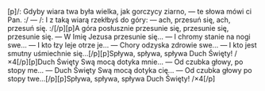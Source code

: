 [p]/: Gdyby wiara twa była wielka, jak gorczycy ziarno, — te słowa mówi ci Pan. :/ — /: I z taką wiarą rzekłbyś do góry: — ach, przesuń się, ach, przesuń się. :/[/p][p]A góra posłusznie przesunie się, przesunie się, przesunie się. — W Imię Jezusa przesunie się... — I chromy stanie na nogi swe... — I kto łzy leje otrze je... — Chory odzyska zdrowie swe... — I kto jest smutny uśmiechnie się...[/p][p]Spływa, spływa, spływa Duch Święty! /×4[/p][p]Duch Święty Swą mocą dotyka mnie... — Od czubka głowy, po stopy me... — Duch Święty Swą mocą dotyka cię... — Od czubka głowy po stopy twe...[/p][p]Spływa, spływa, spływa Duch Święty! /×4[/p]